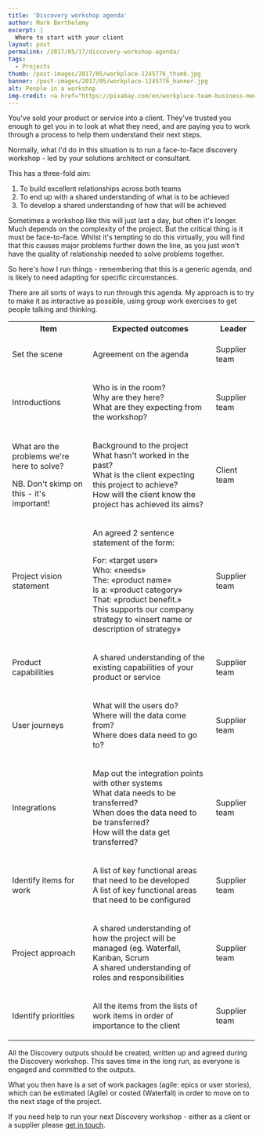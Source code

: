 ```yaml
---
title: 'Discovery workshop agenda'
author: Mark Berthelemy
excerpt: |
  Where to start with your client
layout: post
permalink: /2017/05/17/discovery-workshop-agenda/
tags:
  - Projects
thumb: /post-images/2017/05/workplace-1245776_thumb.jpg
banner: /post-images/2017/05/workplace-1245776_banner.jpg
alt: People in a workshop
img-credit: <a href="https://pixabay.com/en/workplace-team-business-meeting-1245776/" target="_blank">Pixabay</a>
---
```

You've sold your product or service into a client. They've trusted you enough to get you in to look at what they need, and are paying you to work through a process to help them understand their next steps.

Normally, what I'd do in this situation is to run a face-to-face discovery workshop - led by your solutions architect or consultant.

This has a three-fold aim:

1. To build excellent relationships across both teams
2. To end up with a shared understanding of what is to be achieved
3. To develop a shared understanding of how that will be achieved

Sometimes a workshop like this will just last a day, but often it's longer. Much depends on the complexity of the project. But the critical thing is it must be face-to-face. Whilst it's tempting to do this virtually, you will find that this causes major problems further down the line, as you just won't have the quality of relationship needed to solve problems together.

So here's how I run things - remembering that this is a generic agenda, and is likely to need adapting for specific circumstances.

There are all sorts of ways to run through this agenda. My approach is to try to make it as interactive as possible, using group work exercises to get people talking and thinking.

<table>
    <tr>
        <th>Item</th>
        <th>Expected outcomes</th>
        <th>Leader</th>
    </tr>
    <tr>
        <td><p>Set the scene</p></td>
        <td>
            <p>Agreement on the agenda</p>
        </td>
        <td><p>Supplier team</p></td>
    </tr>
    <tr>
        <td><p>Introductions</p></td>
        <td>
            <p>
                Who is in the room?<br />
                Why are they here?<br />
                What are they expecting from the workshop?
            </p>
        </td>
        <td><p>Supplier team</p></td>
    </tr>
    <tr>
        <td>
            <p>What are the problems we're here to solve?</p>
            <p>NB. Don't skimp on this - it's important!</p>
        </td>
        <td>
            <p>
                Background to the project<br />
                What hasn't worked in the past?<br />
                What is the client expecting this project to achieve?<br />
                How will the client know the project has achieved its aims?<br />
            </p>
        </td>
        <td><p>Client team</p></td>
    </tr>
    <tr>
        <td><p>Project vision statement</p></td>
        <td>
            <p>An agreed 2 sentence statement of the form:</p>
                <p>
                For: «target user»<br />
                Who: «needs»<br />
                The: «product name»<br />
                Is a: «product category»<br />
                That: «product benefit.»<br />
                This supports our company strategy to «insert name or description of strategy»
                </p>
            </td>
        <td><p>Supplier team</p></td>
    </tr>
    <tr>
        <td><p>Product capabilities</p></td>
        <td>
            <p>A shared understanding of the existing capabilities of your product or service</p>
        </td>
        <td><p>Supplier team</p></td>
    </tr>
    <tr>
        <td><p>User journeys</p></td>
        <td>
            <p>
                What will the users do?<br />
                Where will the data come from?<br />
                Where does data need to go to?<br />
            </p>
        </td>
        <td><p>Supplier team</p></td>
    </tr>
    <tr>
        <td><p>Integrations</p></td>
        <td>
            <p>
                Map out the integration points with other systems<br />
                What data needs to be transferred?<br />
                When does the data need to be transferred?<br />
                How will the data get transferred?
            </p>
        </td>
        <td><p>Supplier team</p></td>
    </tr>
    <tr>
        <td><p>Identify items for work</p></td>
        <td>
            <p>
                A list of key functional areas that need to be developed<br />
                A list of key functional areas that need to be configured
            </p>
        </td>
        <td><p>Supplier team</p></td>
    </tr>
    <tr>
        <td><p>Project approach</p></td>
        <td>
            <p>
                A shared understanding of how the project will be managed (eg. Waterfall, Kanban, Scrum<br />
                A shared understanding of roles and responsibilities
            </p>
        </td>
        <td><p>Supplier team</p></td>
    </tr>
    <tr>
        <td><p>Identify priorities</p></td>
        <td><p>All the items from the lists of work items in order of importance to the client</p></td>
        <td><p>Supplier team</p></td>
    </tr>
</table>

All the Discovery outputs should be created, written up and agreed during the Discovery workshop. This saves time in the long run, as everyone is engaged and committed to the outputs.

What you then have is a set of work packages (agile: epics or user stories), which can be estimated (Agile) or costed (Waterfall) in order to move on to the next stage of the project.

If you need help to run your next Discovery workshop - either as a client or a supplier please <a href="/contact.html">get in touch</a>.
